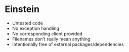 # Einstein

- Untested code
- No exception handling
- No corresponding client provided
- Filenames don't really mean anything
- Intentionally free of external packages/dependencies
